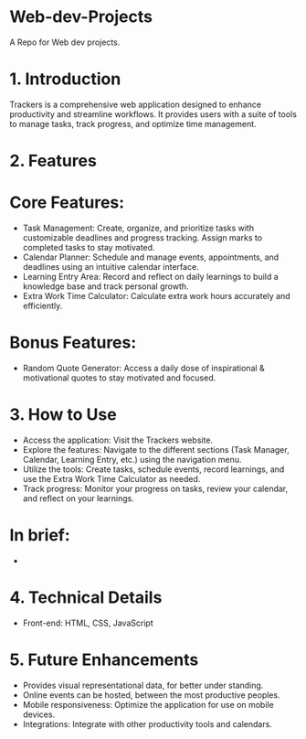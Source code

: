 # Web-dev-Projects
A Repo for Web dev projects.

# 1. Introduction
 Trackers is a comprehensive web application designed to enhance productivity and streamline workflows. It provides users with a suite of tools to manage tasks, track progress, and optimize time management.

# 2. Features
  # Core Features:
   * Task Management: Create, organize, and prioritize tasks with customizable deadlines and progress tracking. Assign marks to completed tasks to stay motivated.
   * Calendar Planner: Schedule and manage events, appointments, and deadlines using an intuitive calendar interface.
   * Learning Entry Area: Record and reflect on daily learnings to build a knowledge base and track personal growth.
   * Extra Work Time Calculator: Calculate extra work hours accurately and efficiently.
 # Bonus Features:
   * Random Quote Generator: Access a daily dose of inspirational & motivational quotes to stay motivated and focused.
     
# 3. How to Use
 * Access the application: Visit the Trackers website.
 * Explore the features: Navigate to the different sections (Task Manager, Calendar, Learning Entry, etc.) using the navigation menu.
 * Utilize the tools: Create tasks, schedule events, record learnings, and use the Extra Work Time Calculator as needed.
 * Track progress: Monitor your progress on tasks, review your calendar, and reflect on your learnings.
# In brief:
 *

# 4. Technical Details
 * Front-end: HTML, CSS, JavaScript
   
# 5. Future Enhancements
 * Provides visual representational data, for better under standing.
 * Online events can be hosted, between the most productive peoples.
 * Mobile responsiveness: Optimize the application for use on mobile devices.
 * Integrations: Integrate with other productivity tools and calendars.

